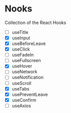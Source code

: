 # Nooks

Collection of the React Hooks

-   [ ] useTitle
-   [x] useInput
-   [x] useBeforeLeave
-   [x] useClick
-   [ ] useFadeIn
-   [ ] useFullscreen
-   [x] useHover
-   [ ] useNetwork
-   [ ] useNotification
-   [ ] useScroll
-   [x] useTabs
-   [x] usePreventLeave
-   [x] useConfirm
-   [ ] useAxios
